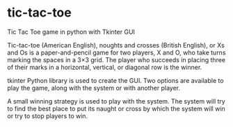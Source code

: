 # tic-tac-toe
Tic Tac Toe game in python with Tkinter GUI

Tic-tac-toe (American English), noughts and crosses (British English), or Xs and Os is a paper-and-pencil game for two players, X and O, who take turns marking the spaces in a 3×3 grid. The player who succeeds in placing three of their marks in a horizontal, vertical, or diagonal row is the winner.

tkinter Python library is used to create the GUI. Two options are available to play the game, along with the system or with another player.

A small winning strategy is used to play with the system. The system will try to find the best place to put its naught or cross by which the system will win or try to stop players to win.
